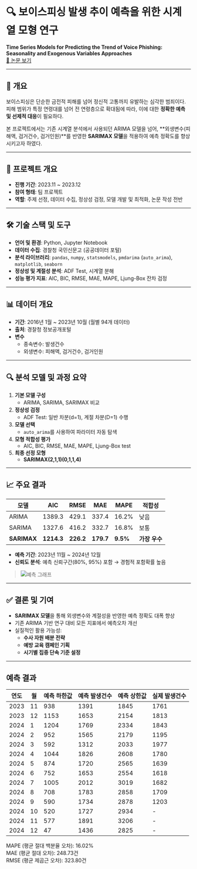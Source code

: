 # 🔍 보이스피싱 발생 추이 예측을 위한 시계열 모형 연구  
**Time Series Models for Predicting the Trend of Voice Phishing: Seasonality and Exogenous Variables Approaches**  
[📄 논문 보기](http://www.kcgsa.org/html/sub0501.html?pageNm=article&journal=1&code=452769&issue=0&Page=1&year=2024&searchType=title&searchValue=%EB%B3%B4%EC%9D%B4%EC%8A%A4%ED%94%BC%EC%8B%B1%20%EB%B0%9C%EC%83%9D%20%EC%B6%94%EC%9D%B4%20%EC%98%88%EC%B8%A1%EC%9D%84%20%EC%9C%84%ED%95%9C%20%EC%8B%9C%EA%B3%84%EC%97%B4%20%EB%AA%A8%ED%98%95%20%EC%97%B0%EA%B5%AC:%20%EA%B3%84%EC%A0%88%EC%84%B1%EA%B3%BC%20%EC%99%B8%EC%83%9D%EB%B3%80%EC%88%98%20%ED%99%9C%EC%9A%A9)

---

## 📌 개요

보이스피싱은 단순한 금전적 피해를 넘어 정신적 고통까지 유발하는 심각한 범죄이다. 피해 범위가 특정 연령대를 넘어 전 연령층으로 확대됨에 따라, 이에 대한 **정확한 예측 및 선제적 대응**이 필요하다.

본 프로젝트에서는 기존 시계열 분석에서 사용되던 ARIMA 모델을 넘어, **외생변수(피해액, 검거건수, 검거인원)**를 반영한 **SARIMAX 모델**을 적용하여 예측 정확도를 향상시키고자 하였다.

---

## 📅 프로젝트 개요

- **진행 기간**: 2023.11 ~ 2023.12  
- **참여 형태**: 팀 프로젝트  
- **역할**: 주제 선정, 데이터 수집, 정상성 검정, 모델 개발 및 최적화, 논문 작성 전반

---

## 🛠 기술 스택 및 도구

- **언어 및 환경**: Python, Jupyter Notebook  
- **데이터 수집**: 경찰청 국민신문고 (공공데이터 포털)  
- **분석 라이브러리**: `pandas`, `numpy`, `statsmodels`, `pmdarima` (`auto_arima`), `matplotlib`, `seaborn`  
- **정상성 및 계절성 분석**: ADF Test, 시계열 분해  
- **성능 평가 지표**: AIC, BIC, RMSE, MAE, MAPE, Ljung-Box 잔차 검정

---

## 📊 데이터 개요

- **기간**: 2016년 1월 ~ 2023년 10월 (월별 94개 데이터)  
- **출처**: 경찰청 정보공개포털  
- **변수**
  - 종속변수: 발생건수
  - 외생변수: 피해액, 검거건수, 검거인원

---

## 🔍 분석 모델 및 과정 요약

1. **기본 모델 구성**
   - ARIMA, SARIMA, SARIMAX 비교
2. **정상성 검정**
   - ADF Test: 일반 차분(d=1), 계절 차분(D=1) 수행
3. **모델 선택**
   - `auto_arima`를 사용하여 파라미터 자동 탐색
4. **모형 적합성 평가**
   - AIC, BIC, RMSE, MAE, MAPE, Ljung-Box test
5. **최종 선정 모형**
   - **SARIMAX(2,1,1)(0,1,1,4)**

---

## 📈 주요 결과

| 모델     | AIC    | RMSE   | MAE    | MAPE   | 적합성     |
|----------|--------|--------|--------|--------|------------|
| ARIMA    | 1389.3 | 429.1  | 337.4  | 16.2%  | 낮음       |
| SARIMA   | 1327.6 | 416.2  | 332.7  | 16.8%  | 보통       |
| **SARIMAX**  | **1214.3** | **226.2**  | **179.7**  | **9.5%**   | **가장 우수**  |

- **예측 기간**: 2023년 11월 ~ 2024년 12월  
- **신뢰도 분석**: 예측 신뢰구간(80%, 95%) 포함 → 경험적 포함확률 높음

> ![예측 그래프](https://github.com/user-attachments/assets/6f906c59-ddb6-426c-8aea-8499bb39d2d5)

---

## ✅ 결론 및 기여

- **SARIMAX 모델**을 통해 외생변수와 계절성을 반영한 예측 정확도 대폭 향상
- 기존 ARIMA 기반 연구 대비 모든 지표에서 예측오차 개선
- 실질적인 활용 가능성:
  - **수사 자원 배분 전략**
  - **예방 교육 캠페인 기획**
  - **시기별 집중 단속 기준 설정**

---


## 예측 결과

| 연도 | 월  | 예측 하한값 | 예측 발생건수 | 예측 상한값 | 실제 발생건수 |
|------|-----|--------------|----------------|--------------|----------------|
| 2023 | 11  | 938          | 1391           | 1845         | 1761           |
| 2023 | 12  | 1153         | 1653           | 2154         | 1813           |
| 2024 | 1   | 1204         | 1769           | 2334         | 1843           |
| 2024 | 2   | 952          | 1565           | 2179         | 1195           |
| 2024 | 3   | 592          | 1312           | 2033         | 1977           |
| 2024 | 4   | 1044         | 1826           | 2608         | 1780           |
| 2024 | 5   | 874          | 1720           | 2565         | 1639           |
| 2024 | 6   | 752          | 1653           | 2554         | 1618           |
| 2024 | 7   | 1005         | 2012           | 3019         | 1682           |
| 2024 | 8   | 708          | 1783           | 2858         | 1709           |
| 2024 | 9   | 590          | 1734           | 2878         | 1203           |
| 2024 | 10  | 520          | 1727           | 2934         | -              |
| 2024 | 11  | 577          | 1891           | 3206         | -              |
| 2024 | 12  | 47           | 1436           | 2825         | -              |
   
MAPE (평균 절대 백분율 오차): 16.02%   
MAE (평균 절대 오차): 248.73건   
RMSE (평균 제곱근 오차): 323.80건   
